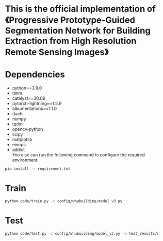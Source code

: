 # This is the official implementation of《Progressive Prototype-Guided Segmentation Network for Building Extraction from High Resolution Remote Sensing Images》
# Dependencies
  * python==3.9.0
  * timm
  * catalyst==20.09
  * pytorch-lightning==1.5.9
  * albumentations==1.1.0
  * ttach
  * numpy
  * tqdm
  * opencv-python
  * scipy
  * matplotlib
  * einops
  * addict<br>
You also can run the following command to configure the required environment
```bash
pip install -r requirement.txt
```


# Train
```bash
python code/train.py -c config/whubuilding/model_v3.py
```
# Test
```bash
python code/test.py -c config/whubuilding/model_v3.py -o test_results/whubuilding/model_v3/ --rgb
```
